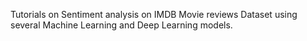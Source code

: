 Tutorials on Sentiment analysis on IMDB Movie reviews Dataset using several Machine Learning and Deep Learning models.
